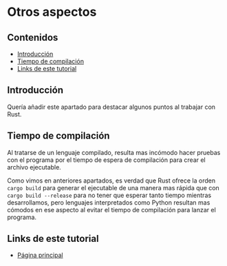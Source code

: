 # Otros aspectos

## Contenidos

- [Introducción](#introducción)
- [Tiempo de compilación](#tiempo-de-compilación)
- [Links de este tutorial](#links-de-este-tutorial)

## Introducción

Quería añadir este apartado para destacar algunos puntos al trabajar con Rust.

## Tiempo de compilación

Al tratarse de un lenguaje compilado, resulta mas incómodo hacer pruebas con el programa por el tiempo de espera de compilación para crear el archivo ejecutable.

Como vimos en anteriores apartados, es verdad que Rust ofrece la orden `cargo build` para generar el ejecutable de una manera mas rápida que con `cargo build --release` para no tener que esperar tanto tiempo mientras desarrollamos, pero lenguajes interpretados como Python resultan mas cómodos en ese aspecto al evitar el tiempo de compilación para lanzar el programa. 

## Links de este tutorial

- [Página principal](introduction.html)
